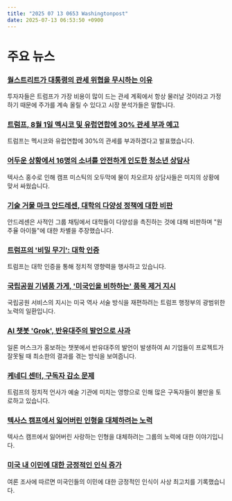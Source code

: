 ```yaml
---
title: "2025 07 13 0653 Washingtonpost"
date: 2025-07-13 06:53:50 +0900
---
```


# 주요 뉴스
### [월스트리트가 대통령의 관세 위협을 무시하는 이유](https://www.washingtonpost.com/business/2025/07/12/stock-market-trump-tariffs-trade/)
투자자들은 트럼프가 가장 비용이 많이 드는 관세 계획에서 항상 물러날 것이라고 가정하기 때문에 주가를 계속 올릴 수 있다고 시장 분석가들은 말합니다.
### [트럼프, 8월 1일 멕시코 및 유럽연합에 30% 관세 부과 예고](https://www.washingtonpost.com/politics/2025/07/12/trump-tariffs-mexico-european-union/)
트럼프는 멕시코와 유럽연합에 30%의 관세를 부과하겠다고 발표했습니다.
### [어두운 상황에서 16명의 소녀를 안전하게 인도한 청소년 상담사](https://www.washingtonpost.com/investigations/2025/07/12/texas-flooding-survival-camp-mystic-counselor/)
텍사스 홍수로 인해 캠프 미스틱의 오두막에 물이 차오르자 상담사들은 미지의 상황에 맞서 싸웠습니다.
### [기술 거물 마크 안드레센, 대학의 다양성 정책에 대한 비판](https://www.washingtonpost.com/technology/2025/07/12/marc-andreessen-private-chat-universities-diversity/)
안드레센은 사적인 그룹 채팅에서 대학들이 다양성을 촉진하는 것에 대해 비판하며 "원주율 아이들"에 대한 차별을 주장했습니다.
### [트럼프의 '비밀 무기': 대학 인증](https://www.washingtonpost.com/education/2025/07/12/trump-college-accreditation-political-influence/)
트럼프는 대학 인증을 통해 정치적 영향력을 행사하고 있습니다.
### [국립공원 기념품 가게, '미국인을 비하하는' 품목 제거 지시](https://www.washingtonpost.com/climate-environment/2025/07/12/national-parks-shops-products-review/)
국립공원 서비스의 지시는 미국 역사 서술 방식을 재편하려는 트럼프 행정부의 광범위한 노력의 일환입니다.
### [AI 챗봇 'Grok', 반유대주의 발언으로 사과](https://www.washingtonpost.com/technology/2025/07/11/grok-ai-elon-musk-antisemitism/)
일론 머스크가 홍보하는 챗봇에서 반유대주의 발언이 발생하여 AI 기업들이 프로젝트가 잘못될 때 최소한의 결과를 겪는 방식을 보여줍니다.
### [케네디 센터, 구독자 감소 문제](https://www.washingtonpost.com/entertainment/music/2025/07/12/kennedy-center-subscribers-boycott/)
트럼프의 정치적 언사가 예술 기관에 미치는 영향으로 인해 많은 구독자들이 불만을 토로하고 있습니다.
### [텍사스 캠프에서 잃어버린 인형을 대체하려는 노력](https://www.washingtonpost.com/parenting/2025/07/12/lost-stuffy-project-texas/)
텍사스 캠프에서 잃어버린 사랑하는 인형을 대체하려는 그룹의 노력에 대한 이야기입니다.
### [미국 내 이민에 대한 긍정적인 인식 증가](https://www.washingtonpost.com/politics/2025/07/11/immigration-poll-gallup-trump-deportations/)
여론 조사에 따르면 미국인들의 이민에 대한 긍정적인 인식이 사상 최고치를 기록했습니다.